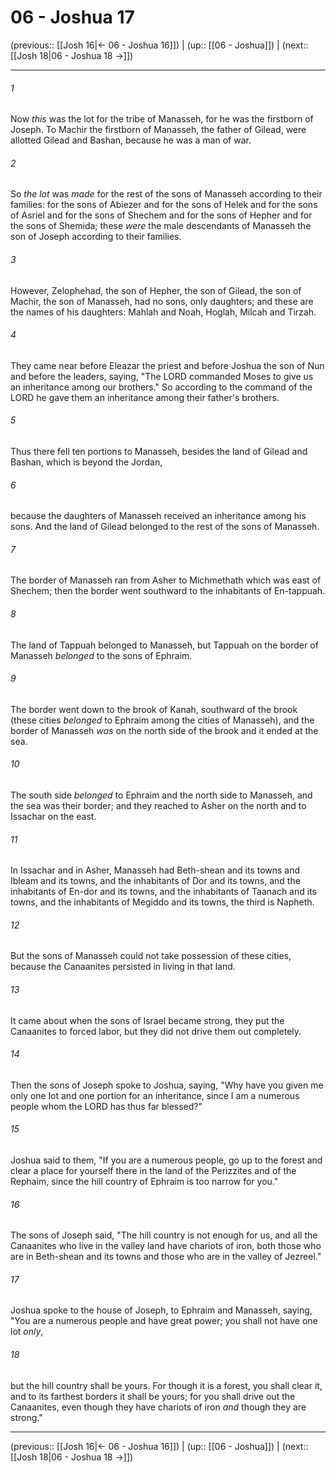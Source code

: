# 06 - Joshua 17

(previous:: [[Josh 16|← 06 - Joshua 16]]) | (up:: [[06 - Joshua]]) | (next:: [[Josh 18|06 - Joshua 18 →]])

***


###### 1 
Now _this_ was the lot for the tribe of Manasseh, for he was the firstborn of Joseph. To Machir the firstborn of Manasseh, the father of Gilead, were allotted Gilead and Bashan, because he was a man of war. 

###### 2 
So _the lot_ was _made_ for the rest of the sons of Manasseh according to their families: for the sons of Abiezer and for the sons of Helek and for the sons of Asriel and for the sons of Shechem and for the sons of Hepher and for the sons of Shemida; these _were_ the male descendants of Manasseh the son of Joseph according to their families. 

###### 3 
However, Zelophehad, the son of Hepher, the son of Gilead, the son of Machir, the son of Manasseh, had no sons, only daughters; and these are the names of his daughters: Mahlah and Noah, Hoglah, Milcah and Tirzah. 

###### 4 
They came near before Eleazar the priest and before Joshua the son of Nun and before the leaders, saying, "The LORD commanded Moses to give us an inheritance among our brothers." So according to the command of the LORD he gave them an inheritance among their father's brothers. 

###### 5 
Thus there fell ten portions to Manasseh, besides the land of Gilead and Bashan, which is beyond the Jordan, 

###### 6 
because the daughters of Manasseh received an inheritance among his sons. And the land of Gilead belonged to the rest of the sons of Manasseh. 

###### 7 
The border of Manasseh ran from Asher to Michmethath which was east of Shechem; then the border went southward to the inhabitants of En-tappuah. 

###### 8 
The land of Tappuah belonged to Manasseh, but Tappuah on the border of Manasseh _belonged_ to the sons of Ephraim. 

###### 9 
The border went down to the brook of Kanah, southward of the brook (these cities _belonged_ to Ephraim among the cities of Manasseh), and the border of Manasseh _was_ on the north side of the brook and it ended at the sea. 

###### 10 
The south side _belonged_ to Ephraim and the north side to Manasseh, and the sea was their border; and they reached to Asher on the north and to Issachar on the east. 

###### 11 
In Issachar and in Asher, Manasseh had Beth-shean and its towns and Ibleam and its towns, and the inhabitants of Dor and its towns, and the inhabitants of En-dor and its towns, and the inhabitants of Taanach and its towns, and the inhabitants of Megiddo and its towns, the third is Napheth. 

###### 12 
But the sons of Manasseh could not take possession of these cities, because the Canaanites persisted in living in that land. 

###### 13 
It came about when the sons of Israel became strong, they put the Canaanites to forced labor, but they did not drive them out completely. 

###### 14 
Then the sons of Joseph spoke to Joshua, saying, "Why have you given me only one lot and one portion for an inheritance, since I am a numerous people whom the LORD has thus far blessed?" 

###### 15 
Joshua said to them, "If you are a numerous people, go up to the forest and clear a place for yourself there in the land of the Perizzites and of the Rephaim, since the hill country of Ephraim is too narrow for you." 

###### 16 
The sons of Joseph said, "The hill country is not enough for us, and all the Canaanites who live in the valley land have chariots of iron, both those who are in Beth-shean and its towns and those who are in the valley of Jezreel." 

###### 17 
Joshua spoke to the house of Joseph, to Ephraim and Manasseh, saying, "You are a numerous people and have great power; you shall not have one lot _only_, 

###### 18 
but the hill country shall be yours. For though it is a forest, you shall clear it, and to its farthest borders it shall be yours; for you shall drive out the Canaanites, even though they have chariots of iron _and_ though they are strong."

***

(previous:: [[Josh 16|← 06 - Joshua 16]]) | (up:: [[06 - Joshua]]) | (next:: [[Josh 18|06 - Joshua 18 →]])
